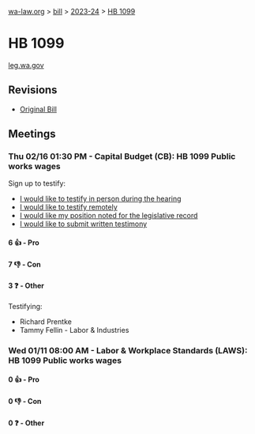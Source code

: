 [wa-law.org](/) > [bill](/bill/) > [2023-24](/bill/2023-24/) > [HB 1099](/bill/2023-24/hb/1099/)

# HB 1099
[leg.wa.gov](https://app.leg.wa.gov/billsummary?BillNumber=1099&Year=2023&Initiative=false)

## Revisions
* [Original Bill](1/)

## Meetings
### Thu 02/16 01:30 PM - Capital Budget (CB): HB 1099 Public works wages
Sign up to testify:
* [I would like to testify in person during the hearing](https://app.leg.wa.gov/csi/Testifier/Add?chamber=House&mId=30806&aId=151750&caId=21391&tId=1)
* [I would like to testify remotely](https://app.leg.wa.gov/csi/Testifier/Add?chamber=House&mId=30806&aId=151750&caId=21391&tId=2)
* [I would like my position noted for the legislative record](https://app.leg.wa.gov/csi/Testifier/Add?chamber=House&mId=30806&aId=151750&caId=21391&tId=3)
* [I would like to submit written testimony](https://app.leg.wa.gov/csi/Testifier/Add?chamber=House&mId=30806&aId=151750&caId=21391&tId=4)

#### 6 👍 - Pro

#### 7 👎 - Con

#### 3 ❓ - Other
Testifying:
* Richard Prentke
* Tammy Fellin - Labor & Industries

### Wed 01/11 08:00 AM - Labor & Workplace Standards (LAWS): HB 1099 Public works wages
#### 0 👍 - Pro

#### 0 👎 - Con

#### 0 ❓ - Other
